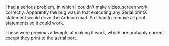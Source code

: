 I had a serious problem, in which I couldn't make video_screen work correctly. Apparently the bug was in that executing any Serial.printX statement would drive the Arduino mad. So I had to remove all print statements so it could work.

These were previous attempts at making it work, which are probably correct except they print to the serial port.